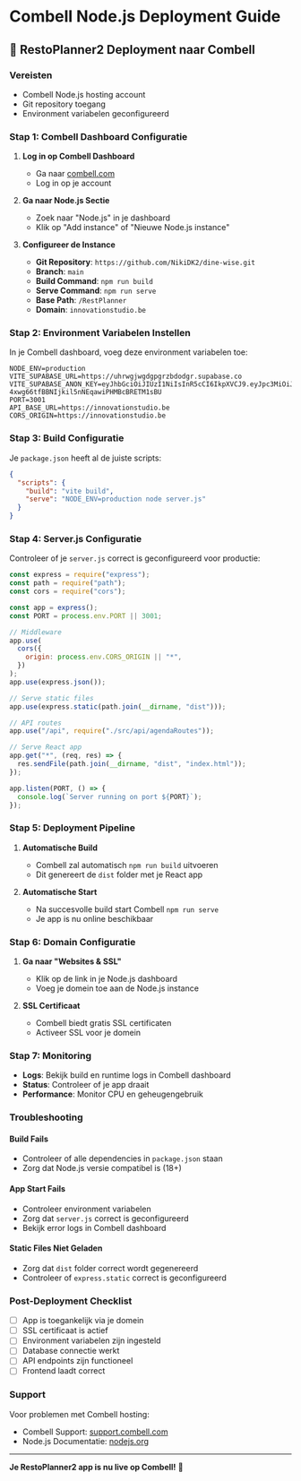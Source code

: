 # Combell Node.js Deployment Guide

## 🚀 RestoPlanner2 Deployment naar Combell

### Vereisten

- Combell Node.js hosting account
- Git repository toegang
- Environment variabelen geconfigureerd

### Stap 1: Combell Dashboard Configuratie

1. **Log in op Combell Dashboard**

   - Ga naar [combell.com](https://combell.com)
   - Log in op je account

2. **Ga naar Node.js Sectie**

   - Zoek naar "Node.js" in je dashboard
   - Klik op "Add instance" of "Nieuwe Node.js instance"

3. **Configureer de Instance**
   - **Git Repository**: `https://github.com/NikiDK2/dine-wise.git`
   - **Branch**: `main`
   - **Build Command**: `npm run build`
   - **Serve Command**: `npm run serve`
   - **Base Path**: `/RestPlanner`
   - **Domain**: `innovationstudio.be`

### Stap 2: Environment Variabelen Instellen

In je Combell dashboard, voeg deze environment variabelen toe:

```env
NODE_ENV=production
VITE_SUPABASE_URL=https://uhrwgjwgdgpgrzbdodgr.supabase.co
VITE_SUPABASE_ANON_KEY=eyJhbGciOiJIUzI1NiIsInR5cCI6IkpXVCJ9.eyJpc3MiOiJzdXBhYmFzZSIsInJlZiI6InVocndnandnZGdwZ3J6YmRvZGdyIiwicm9sZSI6ImFub24iLCJpYXQiOjE3NTM2MDk1MDgsImV4cCI6MjA2OTE4NTUwOH0.GrgI-4xwg66tfBBNIjkil5nNEqawiPHMBcBRETM1sBU
PORT=3001
API_BASE_URL=https://innovationstudio.be
CORS_ORIGIN=https://innovationstudio.be
```

### Stap 3: Build Configuratie

Je `package.json` heeft al de juiste scripts:

```json
{
  "scripts": {
    "build": "vite build",
    "serve": "NODE_ENV=production node server.js"
  }
}
```

### Stap 4: Server.js Configuratie

Controleer of je `server.js` correct is geconfigureerd voor productie:

```javascript
const express = require("express");
const path = require("path");
const cors = require("cors");

const app = express();
const PORT = process.env.PORT || 3001;

// Middleware
app.use(
  cors({
    origin: process.env.CORS_ORIGIN || "*",
  })
);
app.use(express.json());

// Serve static files
app.use(express.static(path.join(__dirname, "dist")));

// API routes
app.use("/api", require("./src/api/agendaRoutes"));

// Serve React app
app.get("*", (req, res) => {
  res.sendFile(path.join(__dirname, "dist", "index.html"));
});

app.listen(PORT, () => {
  console.log(`Server running on port ${PORT}`);
});
```

### Stap 5: Deployment Pipeline

1. **Automatische Build**

   - Combell zal automatisch `npm run build` uitvoeren
   - Dit genereert de `dist` folder met je React app

2. **Automatische Start**
   - Na succesvolle build start Combell `npm run serve`
   - Je app is nu online beschikbaar

### Stap 6: Domain Configuratie

1. **Ga naar "Websites & SSL"**

   - Klik op de link in je Node.js dashboard
   - Voeg je domein toe aan de Node.js instance

2. **SSL Certificaat**
   - Combell biedt gratis SSL certificaten
   - Activeer SSL voor je domein

### Stap 7: Monitoring

- **Logs**: Bekijk build en runtime logs in Combell dashboard
- **Status**: Controleer of je app draait
- **Performance**: Monitor CPU en geheugengebruik

### Troubleshooting

#### Build Fails

- Controleer of alle dependencies in `package.json` staan
- Zorg dat Node.js versie compatibel is (18+)

#### App Start Fails

- Controleer environment variabelen
- Zorg dat `server.js` correct is geconfigureerd
- Bekijk error logs in Combell dashboard

#### Static Files Niet Geladen

- Zorg dat `dist` folder correct wordt gegenereerd
- Controleer of `express.static` correct is geconfigureerd

### Post-Deployment Checklist

- [ ] App is toegankelijk via je domein
- [ ] SSL certificaat is actief
- [ ] Environment variabelen zijn ingesteld
- [ ] Database connectie werkt
- [ ] API endpoints zijn functioneel
- [ ] Frontend laadt correct

### Support

Voor problemen met Combell hosting:

- Combell Support: [support.combell.com](https://support.combell.com)
- Node.js Documentatie: [nodejs.org](https://nodejs.org)

---

**Je RestoPlanner2 app is nu live op Combell!** 🎉
